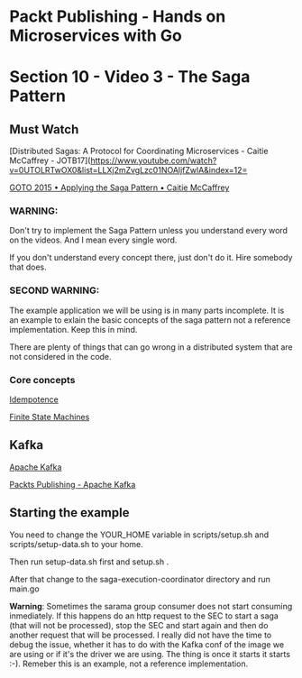 # Packt Publishing - Hands on Microservices with Go
# Section 10 - Video 3 - The Saga Pattern

## Must Watch
[Distributed Sagas: A Protocol for Coordinating Microservices - Caitie McCaffrey - JOTB17](https://www.youtube.com/watch?v=0UTOLRTwOX0&list=LLXj2mZvgLzc01NOAljfZwlA&index=12=

[GOTO 2015 • Applying the Saga Pattern • Caitie McCaffrey](https://www.youtube.com/watch?v=xDuwrtwYHu8)

### WARNING:

Don't try to implement the Saga Pattern unless you understand every word on the videos. And I mean every single word. 

If you don't understand every concept there, just don't do it. Hire somebody that does.

### SECOND WARNING:

The example application we will be using is in many parts incomplete. It is an example to exlain the basic concepts of the saga pattern not a reference implementation. Keep this in mind. 

There are plenty of things that can go wrong in a distributed system that are not considered in the code.

### Core concepts

[Idempotence](https://en.wikipedia.org/wiki/Idempotence)

[Finite State Machines](https://en.wikipedia.org/wiki/Finite-state_machine)

## Kafka

[Apache Kafka](https://kafka.apache.org/)

[Packts Publishing - Apache Kafka](https://www.packtpub.com/big-data-and-business-intelligence/apache-kafka)

## Starting the example

You need to change the YOUR_HOME variable in scripts/setup.sh and scripts/setup-data.sh to your home.

Then run setup-data.sh first and setup.sh .

After that change to the saga-execution-coordinator directory and run main.go

**Warning**: Sometimes the sarama group consumer does not start consuming inmediately. If this happens do an http request to the SEC to start a saga (that will not be processed), stop the SEC and start again and then do another request that will be processed. I really did not have the time to debug the issue, whether it has to do with the Kafka conf of the image we are using or if it's the driver we are using. The thing is once it starts it starts :-). Remeber this is an example, not a reference implementation.

